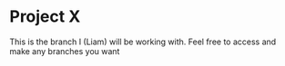# Project X
This is the branch I (Liam) will be working with.
Feel free to access and make any branches you want
